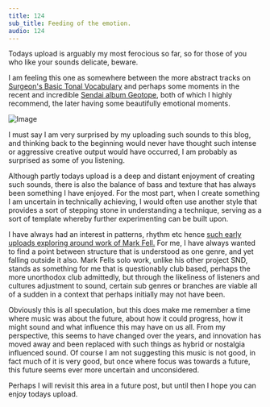 ```yaml
---
title: 124
sub_title: Feeding of the emotion.
audio: 124
---
```


Todays upload is arguably my most ferocious so far, so for those of you who like your sounds delicate, beware.

I am feeling this one as somewhere between the more abstract tracks on <a href="http://www.discogs.com/Surgeon-Basictonalvocabulary/release/777" title="Surgeon's Basic Tonal Vocabulary" target="_blank">Surgeon's Basic Tonal Vocabulary</a> and perhaps some moments in the recent and incredible <a href="http://www.t2x.eu/" title="Sendai album Geotope" target="_blank">Sendai album Geotope</a>, both of which I highly recommend, the later having some beautifully emotional moments.

![Image](/assets/img/Snd-124.jpg)

I must say I am very surprised by my uploading such sounds to this blog, and thinking back to the beginning would never have thought such intense or aggressive creative output would have occurred, I am probably as surprised as some of you listening.

Although partly todays upload is a deep and distant enjoyment of creating such sounds, there is also the balance of bass and texture that has always been something I have enjoyed. For the most part, when I create something I am uncertain in technically achieving, I would often use another style that provides a sort of stepping stone in understanding a technique, serving as a sort of template whereby further experimenting can be built upon.

I have always had an interest in patterns, rhythm etc hence <a href="http://www.mono-log.org/snd_20/" title="such early uploads exploring around work of Mark Fell" target="_blank">such early uploads exploring around work of Mark Fell.</a> For me, I have always wanted to find a point between structure that is understood as one genre, and yet falling outside it also. Mark Fells solo work, unlike his other project SND, stands as something for me that is questionably club based, perhaps the more unorthodox club admittedly, but through the likeliness of listeners and cultures adjustment to sound, certain sub genres or branches are viable all of a sudden in a context that perhaps initially may not have been.

Obviously this is all speculation, but this does make me remember a time where music was about the future, about how it could progress, how it might sound and what influence this may have on us all. From my perspective, this seems to have changed over the years, and innovation has moved away and been replaced with such things as hybrid or nostalgia influenced sound. Of course I am not suggesting this music is not good, in fact much of it is very good, but once where focus was towards a future, this future seems ever more uncertain and unconsidered.

Perhaps I will revisit this area in a future post, but until then I hope you can enjoy todays upload.